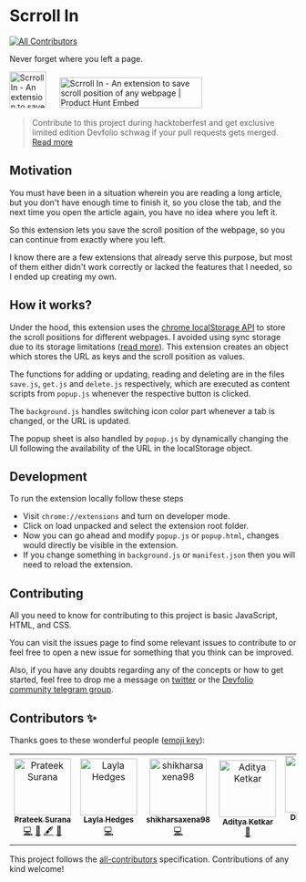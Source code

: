 # Scrroll In
[![All Contributors](https://img.shields.io/badge/all_contributors-7-orange.svg?style=flat-square)](#contributors)

Never forget where you left a page.

<p float="left">

<a href="https://chrome.google.com/webstore/detail/scrroll-in/cjgjbjogfodppempgdlppgefojbcmjom?hl=en&gl=IN" target="_blank">
<img src="https://developer.chrome.com/webstore/images/ChromeWebStore_Badge_v2_496x150.png" alt="Scrroll In - An extension to save scroll position of any webpage | Product Hunt Embed" style="height:64px;margin-right:20px;" height="64px" /></a>
<a href="https://www.producthunt.com/posts/scrroll-in?utm_source=badge-featured&utm_medium=badge&utm_souce=badge-scrroll-in" target="_blank"><img src="https://api.producthunt.com/widgets/embed-image/v1/featured.svg?post_id=169127&theme=light" alt="Scrroll In - An extension to save scroll position of any webpage | Product Hunt Embed" style="width: 250px; height: 54px;" width="250px" height="54px" /></a>

</p>

> Contribute to this project during hacktoberfest and get exclusive limited edition Devfolio schwag if your pull requests gets merged. [Read more](https://devfolio.co/blog/hacktoberfest-2019-devfolio/)

## Motivation

You must have been in a situation wherein you are reading a long article, but you don't have enough time to finish it, so you close the tab, and the next time you open the article again, you have no idea where you left it.

So this extension lets you save the scroll position of the webpage, so you can continue from exactly where you left.

I know there are a few extensions that already serve this purpose, but most of them either didn't work correctly or lacked the features that I needed, so I ended up creating my own.

## How it works?

Under the hood, this extension uses the [chrome localStorage API](https://developer.mozilla.org/en/DOM/Storage#localStorage) to store the scroll positions for different webpages. I avoided using sync storage due to its storage limitations ([read more](https://developer.chrome.com/apps/storage)). This extension creates an object which stores the URL as keys and the scroll position as values.

The functions for adding or updating, reading and deleting are in the files `save.js`, `get.js` and `delete.js` respectively, which are executed as content scripts from `popup.js` whenever the respective button is clicked.

The `background.js` handles switching icon color part whenever a tab is changed, or the URL is updated.

The popup sheet is also handled by `popup.js` by dynamically changing the UI following the availability of the URL in the localStorage object.

## Development

To run the extension locally follow these steps

- Visit `chrome://extensions` and turn on developer mode.
- Click on load unpacked and select the extension root folder.
- Now you can go ahead and modify `popup.js` or `popup.html`, changes would directly be visible in the extension.
- If you change something in `background.js` or `manifest.json` then you will need to reload the extension.

## Contributing

All you need to know for contributing to this project is basic JavaScript, HTML, and CSS.

You can visit the issues page to find some relevant issues to contribute to or feel free to open a new issue for something that you think can be improved.

Also, if you have any doubts regarding any of the concepts or how to get started, feel free to drop me a message on [twitter](https://twitter.com/psuranas) or the [Devfolio community telegram group](https://t.me/devfolio).

## Contributors ✨

Thanks goes to these wonderful people ([emoji key](https://allcontributors.org/docs/en/emoji-key)):

<!-- ALL-CONTRIBUTORS-LIST:START - Do not remove or modify this section -->
<!-- prettier-ignore -->
<table>
  <tr>
    <td align="center"><a href="http://prateeksurana.me"><img src="https://avatars3.githubusercontent.com/u/21277179?v=4" width="100px;" alt="Prateek Surana"/><br /><sub><b>Prateek Surana</b></sub></a><br /><a href="https://github.com/devfolioco/scrroll-in/commits?author=prateek3255" title="Code">💻</a> <a href="#design-prateek3255" title="Design">🎨</a> <a href="#content-prateek3255" title="Content">🖋</a> <a href="https://github.com/devfolioco/scrroll-in/commits?author=prateek3255" title="Documentation">📖</a></td>
    <td align="center"><a href="http://laylawrote.com"><img src="https://avatars3.githubusercontent.com/u/19983454?v=4" width="100px;" alt="Layla Hedges"/><br /><sub><b>Layla Hedges</b></sub></a><br /><a href="https://github.com/devfolioco/scrroll-in/commits?author=N7Layla" title="Code">💻</a></td>
    <td align="center"><a href="https://github.com/shikharsaxena98"><img src="https://avatars1.githubusercontent.com/u/21315618?v=4" width="100px;" alt="shikharsaxena98"/><br /><sub><b>shikharsaxena98</b></sub></a><br /><a href="https://github.com/devfolioco/scrroll-in/commits?author=shikharsaxena98" title="Code">💻</a></td>
    <td align="center"><a href="http://adityaketkar.me"><img src="https://avatars0.githubusercontent.com/u/22611315?v=4" width="100px;" alt="Aditya Ketkar"/><br /><sub><b>Aditya Ketkar</b></sub></a><br /><a href="#design-adityaketkar" title="Design">🎨</a></td>
    <td align="center"><a href="https://github.com/DEBSUBHRO"><img src="https://avatars0.githubusercontent.com/u/42496309?v=4" width="100px;" alt="DEBSUBHRA ROY"/><br /><sub><b>DEBSUBHRA ROY</b></sub></a><br /><a href="#design-DEBSUBHRO" title="Design">🎨</a></td>
    <td align="center"><a href="http://aashisresume.firebaseapp.com"><img src="https://avatars2.githubusercontent.com/u/29084675?v=4" width="100px;" alt="Aashis kumar"/><br /><sub><b>Aashis kumar</b></sub></a><br /><a href="https://github.com/devfolioco/scrroll-in/commits?author=aesher9o1" title="Code">💻</a></td>
    <td align="center"><a href="https://github.com/RohitKaushal7"><img src="https://avatars2.githubusercontent.com/u/43717403?v=4" width="100px;" alt="Rohit Kaushal"/><br /><sub><b>Rohit Kaushal</b></sub></a><br /><a href="https://github.com/devfolioco/scrroll-in/commits?author=RohitKaushal7" title="Code">💻</a> <a href="#design-RohitKaushal7" title="Design">🎨</a></td>
  </tr>
</table>

<!-- ALL-CONTRIBUTORS-LIST:END -->

This project follows the [all-contributors](https://github.com/all-contributors/all-contributors) specification. Contributions of any kind welcome!

